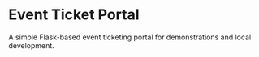 # Event Ticket Portal

A simple Flask-based event ticketing portal for demonstrations and local development.

